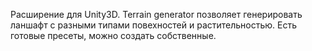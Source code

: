Расширение для Unity3D.
Terrain generator позволяет генерировать ланшафт с разными типами повехностей и растительностью. Есть готовые пресеты, можно создать собственные.
